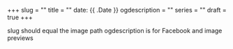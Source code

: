 +++
slug = ""
title = ""
date: {{ .Date }}
ogdescription = ""
series = ""
draft = true
+++

slug should equal the image path 
ogdescription is for Facebook and image previews
 
